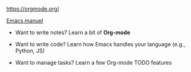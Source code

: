 https://orgmode.org/

[Emacs manuel](https://www.gnu.org/software/emacs/manual/html_mono/emacs.html)

- Want to write notes? Learn a bit of **Org-mode**
    
- Want to write code? Learn how Emacs handles your language (e.g., Python, JS)
    
- Want to manage tasks? Learn a few Org-mode TODO features